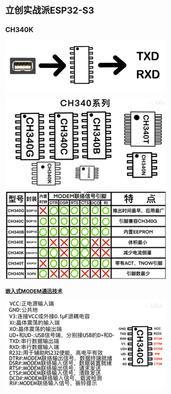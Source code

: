 # 立创实战派ESP32-S3

## CH340K

![](/JLC/Images/24/12/img.png)

![](/JLC/Images/24/12/img_1.png)

![](/JLC/Images/24/12/img_2.png)

### [嵌入式MODEM通迅技术](https://blog.csdn.net/sukhoi27smk/article/details/19302411)

![](/JLC/Images/24/12/img_3.png)





